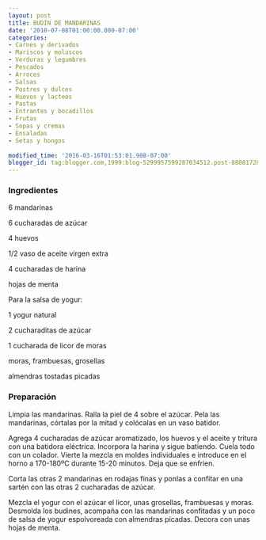 ```yaml
---
layout: post
title: BUDÍN DE MANDARINAS
date: '2010-07-08T01:00:00.000-07:00'
categories:
- Carnes y derivados
- Mariscos y moluscos
- Verduras y legumbres
- Pescados
- Arroces
- Salsas
- Postres y dulces
- Huevos y lacteos
- Pastas
- Entrantes y bocadillos
- Frutas
- Sopas y cremas
- Ensaladas
- Setas y hongos
 
modified_time: '2016-03-16T01:53:01.908-07:00'
blogger_id: tag:blogger.com,1999:blog-5299957599287034512.post-8808172893112640387
---
```


<h3>Ingredientes</h3>

6 mandarinas

6 cucharadas de azúcar

4 huevos

1/2 vaso de aceite virgen extra

4 cucharadas de harina

hojas de menta

Para la salsa de yogur:

1 yogur natural

2 cucharaditas de azúcar

1 cucharada de licor de moras

moras, frambuesas, grosellas

almendras tostadas picadas

<h3>Preparación</h3>

Limpia las mandarinas. Ralla la piel de 4 sobre el azúcar. Pela las mandarinas, córtalas por la mitad y colócalas en un vaso batidor.

Agrega 4 cucharadas de azúcar aromatizado, los huevos y el aceite y tritura con una batidora eléctrica. Incorpora la harina y sigue batiendo. Cuela todo con un colador. Vierte la mezcla en moldes individuales e introduce en el horno a 170-180&ordm;C durante 15-20 minutos. Deja que se enfríen.

Corta las otras 2 mandarinas en rodajas finas y ponlas a confitar en una sartén con las otras 2 cucharadas de azúcar.

Mezcla el yogur con el azúcar el licor, unas grosellas, frambuesas y moras. Desmolda los budines, acompaña con las mandarinas confitadas y un poco de salsa de yogur espolvoreada con almendras picadas. Decora con unas hojas de menta.


